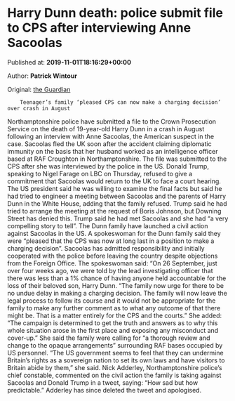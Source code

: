 
# Harry Dunn death: police submit file to CPS after interviewing Anne Sacoolas

Published at: **2019-11-01T18:16:29+00:00**

Author: **Patrick Wintour**

Original: [the Guardian](https://www.theguardian.com/uk-news/2019/nov/01/harry-dunn-death-police-submit-file-to-cps-after-anne-sacoolas-interview)


        Teenager’s family ‘pleased CPS can now make a charging decision’ over crash in August
      
Northamptonshire police have submitted a file to the Crown Prosecution Service on the death of 19-year-old Harry Dunn in a crash in August following an interview with Anne Sacoolas, the American suspect in the case.
Sacoolas fled the UK soon after the accident claiming diplomatic immunity on the basis that her husband worked as an intelligence officer based at RAF Croughton in Northamptonshire.
The file was submitted to the CPS after she was interviewed by the police in the US.
Donald Trump, speaking to Nigel Farage on LBC on Thursday, refused to give a commitment that Sacoolas would return to the UK to face a court hearing. The US president said he was willing to examine the final facts but said he had tried to engineer a meeting between Sacoolas and the parents of Harry Dunn in the White House, adding that the family refused.
Trump said he had tried to arrange the meeting at the request of Boris Johnson, but Downing Street has denied this. Trump said he had met Sacoolas and she had “a very compelling story to tell”. The Dunn family have launched a civil action against Sacoolas in the US.
A spokeswoman for the Dunn family said they were “pleased that the CPS was now at long last in a position to make a charging decision”. Sacoolas has admitted responsibility and initially cooperated with the police before leaving the country despite objections from the Foreign Office.
The spokeswoman said: “On 26 September, just over four weeks ago, we were told by the lead investigating officer that there was less than a 1% chance of having anyone held accountable for the loss of their beloved son, Harry Dunn.
“The family now urge for there to be no undue delay in making a charging decision. The family will now leave the legal process to follow its course and it would not be appropriate for the family to make any further comment as to what any outcome of that there might be. That is a matter entirely for the CPS and the courts.”
She added: “The campaign is determined to get the truth and answers as to why this whole situation arose in the first place and exposing any misconduct and cover-up.”
She said the family were calling for “a thorough review and change to the opaque arrangements” surrounding RAF bases occupied by US personnel.
“The US government seems to feel that they can undermine Britain’s rights as a sovereign nation to set its own laws and have visitors to Britain abide by them,” she said.
Nick Adderley, Northamptonshire police’s chief constable, commented on the civil action the family is taking against Sacoolas and Donald Trump in a tweet, saying: “How sad but how predictable.”
Adderley has since deleted the tweet and apologised.
